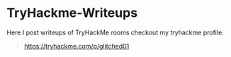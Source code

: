 # TryHackme-Writeups

Here I post writeups of TryHackMe rooms checkout my tryhackme profile.

>https://tryhackme.com/p/glitched01


